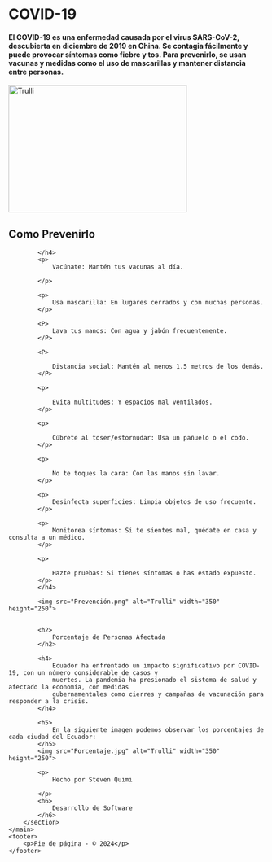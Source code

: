 <!DOCTYPE html>
<html lang="es">

<head>
    <meta charset="UTF-8">
    <meta name="viewport" content="width=device-width, initial-scale=1.0">
    <title>Mi Página Responsiva</title>
    <link rel="stylesheet" href="styles.css">
</head>

<body>
    <h1 id="titulo">COVID-19</h1>
    <main>
        <section>
            <h4>
                El COVID-19 es una enfermedad causada por el virus SARS-CoV-2, descubierta en diciembre de 2019 en
                China. Se contagia fácilmente y puede provocar síntomas como fiebre y tos. Para prevenirlo, se usan
                vacunas y medidas como el uso de mascarillas y mantener distancia entre personas.
            </h4>
            <img src="covid.jpg" alt="Trulli" width="350" height="250">
            <h2>
                Como Prevenirlo
            </h2>

            </h4>
            <p>
                Vacúnate: Mantén tus vacunas al día.

            </p>

            <p>
                Usa mascarilla: En lugares cerrados y con muchas personas.
            </p>

            <P>
                Lava tus manos: Con agua y jabón frecuentemente.
            </P>

            <P>

                Distancia social: Mantén al menos 1.5 metros de los demás.
            </P>

            <p>

                Evita multitudes: Y espacios mal ventilados.
            </p>

            <p>

                Cúbrete al toser/estornudar: Usa un pañuelo o el codo.
            </p>

            <p>

                No te toques la cara: Con las manos sin lavar.
            </p>

            <p>
                Desinfecta superficies: Limpia objetos de uso frecuente.
            </p>

            <p>
                Monitorea síntomas: Si te sientes mal, quédate en casa y consulta a un médico.
            </p>

            <p>

                Hazte pruebas: Si tienes síntomas o has estado expuesto.
            </p>
            </h4>

            <img src="Prevención.png" alt="Trulli" width="350" height="250">


            <h2>
                Porcentaje de Personas Afectada
            </h2>

            <h4>
                Ecuador ha enfrentado un impacto significativo por COVID-19, con un número considerable de casos y
                muertes. La pandemia ha presionado el sistema de salud y afectado la economía, con medidas
                gubernamentales como cierres y campañas de vacunación para responder a la crisis.
            </h4>

            <h5>
                En la siguiente imagen podemos observar los porcentajes de cada ciudad del Ecuador:
            </h5>
            <img src="Porcentaje.jpg" alt="Trulli" width="350" height="250">

            <p>
                Hecho por Steven Quimi

            </p>
            <h6>
                Desarrollo de Software
            </h6>
        </section>
    </main>
    <footer>
        <p>Pie de página - © 2024</p>
    </footer>
</body>

</html>
